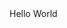 <html>
       <head>
              <meta charset="utf-8">
       <title>
              Learninng HTLM
       </title>
       </head>
       <body>
              Hello World
       </body>
</html>

